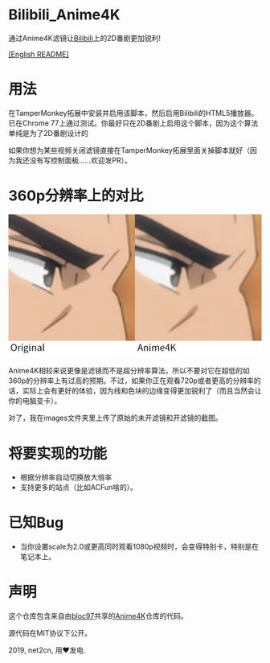 # Bilibili_Anime4K
通过Anime4K滤镜让[Bilibili](https://www.bilibili.com/)上的2D番剧更加锐利!

[[English README]](README.md)

# 用法
在TamperMonkey拓展中安装并启用该脚本，然后启用Bilibili的HTML5播放器。已在Chrome 77上通过测试。你最好只在2D番剧上启用这个脚本，因为这个算法单纯是为了2D番剧设计的

如果你想为某些视频关闭滤镜直接在TamperMonkey拓展里面关掉脚本就好（因为我还没有写控制面板……欢迎发PR）。

# 360p分辨率上的对比
![对比](images/Comparison.png?raw=true)

Anime4K相较来说更像是滤镜而不是超分辨率算法，所以不要对它在超低的如360p的分辨率上有过高的预期。不过，如果你正在观看720p或者更高的分辨率的话，实际上会有更好的体验，因为线和色块的边缘变得更加锐利了（而且当然会让你的电脑变卡）。

对了，我在images文件夹里上传了原始的未开滤镜和开滤镜的截图。

# 将要实现的功能
- 根据分辨率自动切换放大倍率
- 支持更多的站点（比如ACFun啥的）。

# 已知Bug
- 当你设置scale为2.0或更高同时观看1080p视频时，会变得特别卡，特别是在笔记本上。

# 声明
这个仓库包含来自由[bloc97](https://github.com/bloc97)共享的[Anime4K](https://github.com/bloc97/Anime4K)仓库的代码。

源代码在MIT协议下公开。

2019, net2cn, 用♥发电.